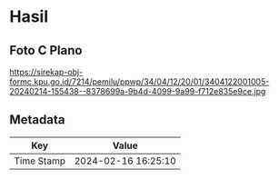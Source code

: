# Hasil

## Foto C Plano

https://sirekap-obj-formc.kpu.go.id/7214/pemilu/ppwp/34/04/12/20/01/3404122001005-20240214-155438--8378699a-9b4d-4099-9a99-f712e835e9ce.jpg


## Metadata

| Key        | Value               |
| ---------- | ------------------- |
| Time Stamp | 2024-02-16 16:25:10 |



